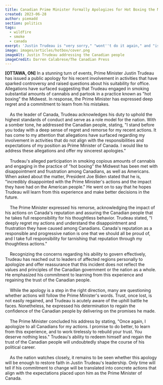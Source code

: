 ```yaml
---
title: Canadian Prime Minister Formally Apologizes for Hot Boxing the Midwest
created: 2023-06-28
author: piemadd
section: politics
tags:
  - wildfire
  - smoke
  - canada
exerpt: 'Justin Trudeau is "very sorry," "wont''t do it again," and "is just a quirked up white boy with a little bit of swag."'
image: images/articles/hotbox/cover.png
imageAlt: Justin Trudeau addressing the Canadian people
imageCredit: Darren Calabrese/The Canadian Press
---
```


**[OTTAWA, ON]** In a stunning turn of events, Prime Minister Justin Trudeau has
issued a public apology for his recent involvement in activities that have
sparked controversy and raised questions about his suitability for office.
Allegations have surfaced suggesting that Trudeau engaged in smoking substantial
amounts of cannabis and partook in a practice known as "hot boxing" the Midwest.
In response, the Prime Minister has expressed deep regret and a commitment to
learn from his mistakes.
<br /><br />
&nbsp;&nbsp;&nbsp;&nbsp;As the leader of Canada, Trudeau acknowledges his duty to uphold the highest
standards of conduct and serve as a role model for the nation. With a somber
tone, he addressed the Canadian people, stating, "I stand before you today with
a deep sense of regret and remorse for my recent actions. It has come to my
attention that allegations have surfaced regarding my involvement in activities
that do not align with the responsibilities and expectations of my position as
Prime Minister of Canada. I would like to address these allegations and offer my
sincerest apologies."
<br /><br />
&nbsp;&nbsp;&nbsp;&nbsp;Trudeau's alleged participation in smoking copious amounts of cannabis and
engaging in the practice of "hot boxing" the Midwest has been met with
disappointment and frustration among Canadians, as well as Americans. When asked
about the matter, President Joe Biden stated that he is, "incredibly
disappointed with the Prime Minister's actions and the impact they have had on
the American people." He went on to say that he hopes Trudeau will learn from
this experience and make better decisions in the future.
<br /><br />
&nbsp;&nbsp;&nbsp;&nbsp;The Prime Minister expressed his remorse, acknowledging the impact of his
actions on Canada's reputation and assuring the Canadian people that he takes
full responsibility for his thoughtless behavior. Trudeau stated, "I deeply
regret my actions and understand the disappointment and frustration they have
caused among Canadians. Canada's reputation as a responsible and progressive
nation is one that we should all be proud of, and I take full responsibility for
tarnishing that reputation through my thoughtless actions."
<br /><br />
&nbsp;&nbsp;&nbsp;&nbsp;Recognizing the concerns regarding his ability to govern effectively, Trudeau
has reached out to leaders of affected regions personally to apologize and offer
reassurance that this incident does not reflect the values and principles of the
Canadian government or the nation as a whole. He emphasized his commitment to
learning from this experience and regaining the trust of the Canadian people.
<br /><br />
&nbsp;&nbsp;&nbsp;&nbsp;While the apology is a step in the right direction, many are questioning whether
actions will follow the Prime Minister's words. Trust, once lost, is not easily
regained, and Trudeau is acutely aware of the uphill battle he faces.
Nonetheless, he expressed his determination to regain the confidence of the
Canadian people by delivering on the promises he made.
<br /><br />
&nbsp;&nbsp;&nbsp;&nbsp;The Prime Minister concluded his address by stating, "Once again, I apologize to
all Canadians for my actions. I promise to do better, to learn from this
experience, and to work tirelessly to rebuild your trust. You deserve nothing
less." Trudeau's ability to redeem himself and regain the trust of the Canadian
people will undoubtedly shape the course of his political career.
<br /><br />
&nbsp;&nbsp;&nbsp;&nbsp;As the nation watches closely, it remains to be seen whether this apology will
be enough to restore faith in Justin Trudeau's leadership. Only time will tell
if his commitment to change will be translated into concrete actions that align
with the expectations placed upon him as the Prime Minister of Canada.